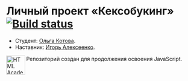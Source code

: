# Личный проект «Кексобукинг» [![Build status][travis-image]][travis-url]

* Студент: [Ольга Котова](https://up.htmlacademy.ru/javascript/9/user/138410).
* Наставник: [Игорь Алексеенко](https://htmlacademy.ru/profile/o0).

<a href="https://htmlacademy.ru/intensive/javascript"><img align="left" width="50" height="50" title="HTML Academy" src="https://up.htmlacademy.ru/static/img/intensive/javascript/logo-for-github.svg"></a>

Репозиторий создан для продолжения освоения JavaScript.

[travis-image]: https://travis-ci.org/htmlacademy-javascript/138410-keksobooking.svg?branch=master
[travis-url]: https://travis-ci.org/htmlacademy-javascript/138410-keksobooking
